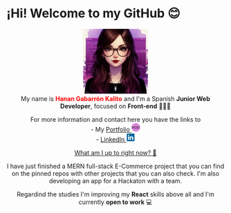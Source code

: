 <h1>¡Hi! Welcome to my GitHub 😊</h1>
<p align="center">
  <img src="avatar_readme_github.jpeg" alt="Hanan Gabarron Avatar" style="height:150px;" />
  <br/>
  My name is <strong style="color:red;">Hanan Gabarrón Kalito</strong> and I'm a Spanish <strong>Junior Web Developer</strong>, focused on <strong>Front-end</strong> 👩🏻‍💻
</p>

<p align="center">For more information and contact here you have the links to<br/> 
  - My <a href="https://portfolio-hanangk.vercel.app">Portfolio <img src="android-chrome-192x192.png" height=20px /></a> <br />
  - <a href="https://linkedin.com/in/hanangabarron">LinkedIn <img src="logo-linkedin-icon-4096.png" height=20px /></a></p>

<div align="center">
  <p style="text-decoration:underline;">What am I up to right now? 📍</p>
  <p>I have just finished a MERN full-stack E-Commerce project that you can find on the pinned repos with other projects that you can also check. I'm also developing an app for a Hackaton with a team.</p>
  <p>Regardind the studies I'm improving my <strong>React</strong> skills above all and I'm currently <strong>open to work</strong> 💻</p>
</div>


